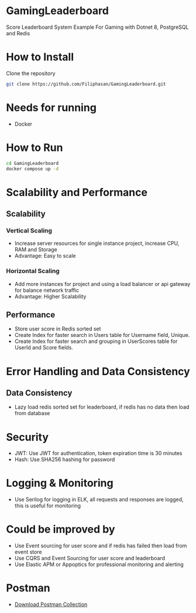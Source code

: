# GamingLeaderboard
Score Leaderboard System Example For Gaming with Dotnet 8, PostgreSQL and Redis

# How to Install
Clone the repository
```bash
git clone https://github.com/Filiphasan/GamingLeaderboard.git
```

# Needs for running
- Docker

# How to Run
```bash
cd GamingLeaderboard
docker compose up -d
```

# Scalability and Performance
## Scalability
### Vertical Scaling
- Increase server resources for single instance project, increase CPU, RAM and Storage
- Advantage: Easy to scale

### Horizontal Scaling
- Add more instances for project and using a load balancer or api gateway for balance network traffic
- Advantage: Higher Scalability

## Performance
- Store user score in Redis sorted set
- Create Index for faster search in Users table for Username field, Unique.
- Create Index for faster search and grouping in UserScores table for UserId and Score fields.

# Error Handling and Data Consistency
## Data Consistency
- Lazy load redis sorted set for leaderboard, if redis has no data then load from database

# Security
- JWT: Use JWT for authentication, token expiration time is 30 minutes
- Hash: Use SHA256 hashing for password

# Logging & Monitoring
- Use Serilog for logging in ELK, all requests and responses are logged, this is useful for monitoring

# Could be improved by
- Use Event sourcing for user score and if redis has failed then load from event store
- Use CQRS and Event Sourcing for user score and leaderboard
- Use Elastic APM or Appoptics for professional monitoring and alerting

# Postman
- [Download Postman Collection](./Statics/Postman/Leaderboard%20API.postman_collection.json)
